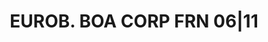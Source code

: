 ---
layout: asset
title: EUROB. BOA CORP FRN 06|11                                   
isin: XS0195487912
---